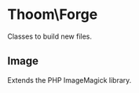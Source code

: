 Thoom\Forge
===========

Classes to build new files.

Image
-----
Extends the PHP ImageMagick library.